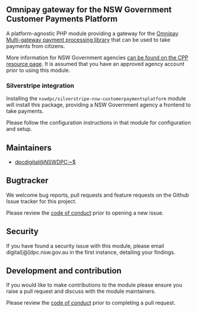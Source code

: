 ## Omnipay gateway for the NSW Government Customer Payments Platform

A platform-agnostic PHP module providing a gateway for the [Omnipay Multi-gateway payment processing library](https://omnipay.thephpleague.com/) that can be used to take payments from citizens.

More information for NSW Government agencies [can be found on the CPP resource page](https://cpp-info-hub.service.nsw.gov.au/). It is assumed that you have an approved agency account prior to using this module.

### Silverstripe integration

Installing the `nswdpc/silverstripe-nsw-customerpaymentsplatform` module will install this package, providing a NSW Government agency a frontend to take payments.

Please follow the configuration instructions in that module for configuration and setup.

## Maintainers

+ [dpcdigital@NSWDPC:~$](https://dpc.nsw.gov.au)

## Bugtracker

We welcome bug reports, pull requests and feature requests on the Github Issue tracker for this project.

Please review the [code of conduct](./code-of-conduct.md) prior to opening a new issue.

## Security

If you have found a security issue with this module, please email digital[@]dpc.nsw.gov.au in the first instance, detailing your findings.

## Development and contribution

If you would like to make contributions to the module please ensure you raise a pull request and discuss with the module maintainers.

Please review the [code of conduct](./code-of-conduct.md) prior to completing a pull request.
